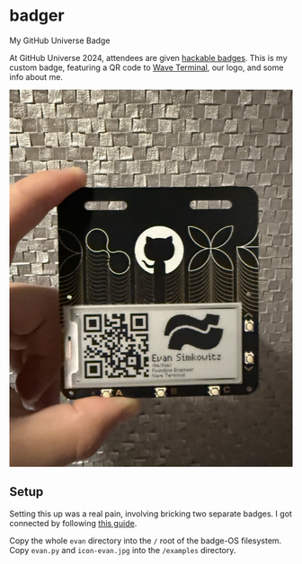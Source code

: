 # badger
My GitHub Universe Badge

At GitHub Universe 2024, attendees are given [hackable badges](https://gh.io/badger). This is my custom badge, featuring a QR code to [Wave Terminal](https://waveterm.dev), our logo, and some info about me.

![photo of my hacked badge](./badge-photo.jpg)

## Setup

Setting this up was a real pain, involving bricking two separate badges. I got connected by following [this guide](git@github.com:esimkowitz/badger.git).

Copy the whole `evan` directory into the `/` root of the badge-OS filesystem. Copy `evan.py` and `icon-evan.jpg` into the `/examples` directory.
